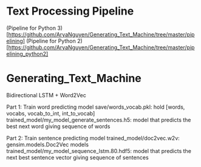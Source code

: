 # Text Processing Pipeline
(Pipeline for Python 3)[https://github.com/AryaNguyen/Generating_Text_Machine/tree/master/pipelining]
(Pipeline for Python 2)[https://github.com/AryaNguyen/Generating_Text_Machine/tree/master/pipelining_python2]

# Generating_Text_Machine
Bidirectional LSTM + Word2Vec

Part 1: Train word predicting model 
save/words_vocab.pkl: hold [words, vocabs, vocab_to_int, int_to_vocab]
trained_model/my_model_generate_sentences.h5: model that predicts the best next word giving sequence of words

Part 2: Train sentence predicting model 
trained_model/doc2vec.w2v: gensim.models.Doc2Vec models
trained_model/my_model_sequence_lstm.80.hdf5: model that predicts the next best sentence vector giving sequence of sentences


